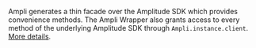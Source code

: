 Ampli generates a thin facade over the Amplitude SDK which provides convenience methods. The Ampli Wrapper also grants access to every method of the underlying Amplitude SDK through `Ampli.instance.client`. [More details](/data/sdks/ampli-overview/#wrapping-the-amplitude-sdk).
